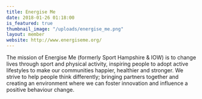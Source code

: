 ```yaml
---
title: Energise Me
date: 2018-01-26 01:18:00 
is_featured: true
thumbnail_image: "/uploads/energise_me.png"
layout: member
website: http://www.energiseme.org/
---
```


The mission of Energise Me (formerly Sport Hampshire & IOW) is to change lives through sport and physical activity, inspiring people to adopt active lifestyles to make our communities happier, healthier and stronger. We strive to help people think differently; bringing partners together and creating an environment where we can foster innovation and influence a positive behaviour change.
